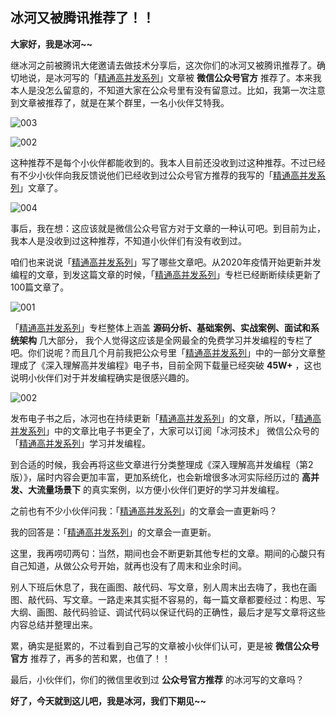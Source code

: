 ## 冰河又被腾讯推荐了！！

**大家好，我是冰河~~**

继冰河之前被腾讯大佬邀请去做技术分享后，这次你们的冰河又被腾讯推荐了。确切地说，是冰河写的「[精通高并发系列](https://mp.weixin.qq.com/mp/appmsgalbum?__biz=Mzg4MjU0OTM1OA==&action=getalbum&album_id=1659019088070803460#wechat_redirect)」文章被 **微信公众号官方** 推荐了。本来我本人是没怎么留意的，不知道大家在公众号里有没有留意过。比如，我第一次注意到文章被推荐了，就是在某个群里，一名小伙伴艾特我。

![003](images/14/003.jpg)



![002](images/14/002.jpg)



这种推荐不是每个小伙伴都能收到的。我本人目前还没收到过这种推荐。不过已经有不少小伙伴向我反馈说他们已经收到过公众号官方推荐的我写的「[精通高并发系列](https://mp.weixin.qq.com/mp/appmsgalbum?__biz=Mzg4MjU0OTM1OA==&action=getalbum&album_id=1659019088070803460#wechat_redirect)」文章了。

![004](images/14/004.jpg)

事后，我在想：这应该就是微信公众号官方对于文章的一种认可吧。到目前为止，我本人是没收到过这种推荐，不知道小伙伴们有没有收到过。

咱们也来说说「[精通高并发系列](https://mp.weixin.qq.com/mp/appmsgalbum?__biz=Mzg4MjU0OTM1OA==&action=getalbum&album_id=1659019088070803460#wechat_redirect)」写了哪些文章吧。从2020年疫情开始更新并发编程的文章，到发这篇文章的时候，「[精通高并发系列](https://mp.weixin.qq.com/mp/appmsgalbum?__biz=Mzg4MjU0OTM1OA==&action=getalbum&album_id=1659019088070803460#wechat_redirect)」专栏已经断断续续更新了100篇文章了。

![001](images/14/001.jpg)



「[精通高并发系列](https://mp.weixin.qq.com/mp/appmsgalbum?__biz=Mzg4MjU0OTM1OA==&action=getalbum&album_id=1659019088070803460#wechat_redirect)」专栏整体上涵盖 **源码分析、基础案例、实战案例、面试和系统架构** 几大部分， 我个人觉得这应该是全网最全的免费学习并发编程的专栏了吧。你们说呢？而且几个月前我把公众号里「[精通高并发系列](https://mp.weixin.qq.com/mp/appmsgalbum?__biz=Mzg4MjU0OTM1OA==&action=getalbum&album_id=1659019088070803460#wechat_redirect)」中的一部分文章整理成了《深入理解高并发编程》电子书，目前全网下载量已经突破 **45W+** ，这也说明小伙伴们对于并发编程确实是很感兴趣的。

![002](images/003/002.png)



发布电子书之后，冰河也在持续更新「[精通高并发系列](https://mp.weixin.qq.com/mp/appmsgalbum?__biz=Mzg4MjU0OTM1OA==&action=getalbum&album_id=1659019088070803460#wechat_redirect)」的文章，所以，「[精通高并发系列](https://mp.weixin.qq.com/mp/appmsgalbum?__biz=Mzg4MjU0OTM1OA==&action=getalbum&album_id=1659019088070803460#wechat_redirect)」中的文章比电子书更全了，大家可以订阅「冰河技术」 微信公众号的「[精通高并发系列](https://mp.weixin.qq.com/mp/appmsgalbum?__biz=Mzg4MjU0OTM1OA==&action=getalbum&album_id=1659019088070803460#wechat_redirect)」学习并发编程。

到合适的时候，我会再将这些文章进行分类整理成《深入理解高并发编程（第2版）》，届时内容会更加丰富，更加系统化，也会新增很多冰河实际经历过的 **高并发、大流量场景下** 的真实案例，以方便小伙伴们更好的学习并发编程。

之前也有不少小伙伴问我：「[精通高并发系列](https://mp.weixin.qq.com/mp/appmsgalbum?__biz=Mzg4MjU0OTM1OA==&action=getalbum&album_id=1659019088070803460#wechat_redirect)」的文章会一直更新吗？

我的回答是：「[精通高并发系列](https://mp.weixin.qq.com/mp/appmsgalbum?__biz=Mzg4MjU0OTM1OA==&action=getalbum&album_id=1659019088070803460#wechat_redirect)」的文章会一直更新。

这里，我再唠叨两句：当然，期间也会不断更新其他专栏的文章。期间的心酸只有自己知道，从做公众号开始，就再也没有了周末和业余时间。

别人下班后休息了，我在画图、敲代码、写文章，别人周末出去嗨了，我也在画图、敲代码、写文章。一路走来其实挺不容易的，每一篇文章都要经过：构思、写大纲、画图、敲代码验证、调试代码以保证代码的正确性，最后才是写文章将这些内容总结并整理出来。

累，确实是挺累的，不过看到自己写的文章被小伙伴们认可，更是被 **微信公众号官方** 推荐了，再多的苦和累，也值了！！

最后，小伙伴们，你们的微信里收到过 **公众号官方推荐** 的冰河写的文章吗？

**好了，今天就到这儿吧，我是冰河，我们下期见~~**

